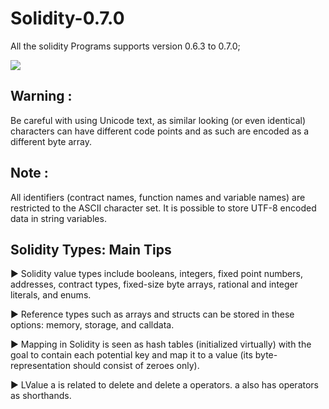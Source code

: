 # Solidity-0.7.0
All the solidity Programs supports version 0.6.3  to 0.7.0;

![](https://sixpl.com/wp-content/uploads/2018/05/solidity-1520540026519.png)


## Warning :

Be careful with using Unicode text, as similar looking (or even identical) characters can have different code points and as such are encoded as a different byte array.

## Note :

All identifiers (contract names, function names and variable names) are restricted to the ASCII character set. It is possible to store UTF-8 encoded data in string variables.

## Solidity Types: Main Tips
► Solidity value types include booleans, integers, fixed point numbers, addresses, contract types, 
  fixed-size byte arrays, rational and integer literals, and enums.
  
► Reference types such as arrays and structs can be stored in these options: memory, storage, and calldata.

► Mapping in Solidity is seen as hash tables (initialized virtually) with the goal to contain 
  each potential key and map it to a value (its byte-representation should consist of zeroes only).
 
► LValue a is related to delete and delete a operators. a also has operators as shorthands.
